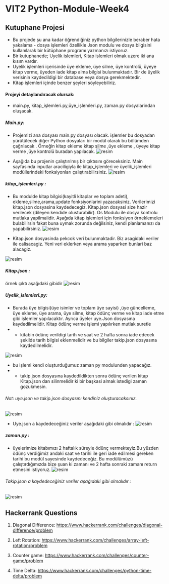 # VIT2 Python-Module-Week4
## Kutuphane Projesi
- Bu projede şu ana kadar öğrendiğiniz python bilgilerinizle beraber hata yakalama - dosya işlemleri  özellikle Json modulu ve dosya bilgisini kullanılarak bir kütüphane programı yazmanızı istiyoruz.
- Bir kutuphanede; Uyelik islemleri, Kitap islemleri  olmak uzere iki ana kısım vardır.
- Uyelik işlemleri içerisinde üye ekleme, üye silme, üye kontrolü, üyeye kitap verme, üyeden iade kitap alma bilgisi bulunmaktadır. Bir de üyelik verisinin kaydedildigi bir database veya dosya gerekmektedir. 
- Kitap işlemleri içinde benzer şeyleri söyleyebiliriz.

#### Projeyi detaylandıracak olursak:
 * main.py, kitap_işlemleri.py,üye_işlemleri.py, zaman.py  dosyalarindan oluşacak.
##### Main.py:
* Projemizi ana dosyası main.py dosyası olacak. işlemler bu dosyadan yürütülecek diğer Python dosyaları bir modül olarak bu bölümden çağrılacak . Örneğin kitap ekleme kitap silme ,üye ekleme , üyeye kitap verme ,üye kontrolü buradan yapılacak.
 ![resim](https://github.com/werhereitacademy/week_4/assets/141542413/fd0ea3eb-d5cc-4991-b67d-94ebf42ee8d9)

* Aşağıda bu projenin çalıştırılmış bir çıktısını göreceksiniz. Main sayfasında inputlar araciligiyla ile kitap_işlemleri ve üyelik_işlemleri modüllerindeki fonksiyonları çalıştırabilirsiniz.
  ![resim](https://github.com/werhereitacademy/week_4/assets/141542413/7708052f-5b9c-42ed-b4c0-1a6e92d5fbf6)
##### kitap_işlemleri.py :
* Bu modulde kitap bilgisi(kayitli kitaplar ve toplam adeti), ekleme,silme,arama,update fonksiyonlarini yazacaksiniz. Verilerimizi kitap.json dosyasina kaydedecegiz. Kitap.json dosyasi size hazir verilecek (dileyen kendide olusturabilir). Os Modulu ile dosya kontrolu mutlaka yapilmalidir. Aşağıda kitap işlemleri için fonksiyon örneklemeleri bulabilirsin fakat buna uymak zorunda değilsiniz, kendi planlamanızı da yapabilirsiniz.
 ![resim](https://github.com/werhereitacademy/week_4/assets/141542413/753abd94-38de-417e-afd8-0540ba8aa591)

* Kitap.json dosyasinda pekcok veri bulunmaktadir. Biz asagidaki veriler ile calisacagiz. Yeni veri eklerken veya arama yaparken bunlari baz alacagiz.
  
 ![resim](https://github.com/werhereitacademy/week_4/assets/141542413/ff5f0b47-5244-4b58-b8ae-7c5dff092a73)
 
##### Kitap.json : 
örnek çıktı aşağıdaki gibidir
![resim](https://github.com/werhereitacademy/week_4/assets/141542413/caaecfd5-db10-4bc7-985b-0f1a4fb208d4)
##### Uyelik_islemleri.py:
* Burada üye bilgisi(üye isimler ve toplam üye sayisi) ,üye güncelleme, üye ekleme, üye arama, üye silme, kitap ödünç verme ve kitap iade etme gibi işlemler yapılacaktır. Ayrıca üyeler uye.Json dosyasına kaydedilmelidir. Kitap ödünç verme işlemi yapılırken mutlak suretle 
* - kitabin ödünç verildigi tarih ve saat ve 2 hafta sonra iade edecek şekilde tarih bilgisi eklenmelidir ve bu bilgiler takip.json dosyasına kaydedilmelidir.
    
![resim](https://github.com/werhereitacademy/week_4/assets/141542413/6728d7fa-2aa2-49a8-b843-cccd9a397311)

* bu işlemi kendi oluşturduğumuz zaman py modulunden  yapacağız.
* - takip.json dosyasına kaydedildikten sonra ödünç verilen kitap Kitap.json dan silinmelidir ki bir başkasi almak istedigi zaman gozukmesin.
###### Not: uye.json ve takip.json dosyasını kendiniz oluşturacaksınız.
![resim](https://github.com/werhereitacademy/week_4/assets/141542413/49f04d87-bece-4493-b62f-022cfa3d9201)
* Uye.json a kaydedeceğiniz veriler aşağıdaki gibi olmalıdır :
 ![resim](https://github.com/werhereitacademy/week_4/assets/141542413/8761111e-11f6-47ba-9605-cc8b33be84b3)
##### zaman.py :
* üyelerimize kitabımızı 2 haftalık süreyle ödünç vermekteyiz.Bu yüzden ödünç verdiğimiz andaki saat ve tarihi ile geri iade edilmesi gereken tarihi bu modül sayesinde kaydedeceğiz.
Bu modülümüzü çalıştırdığımızda bize şuan ki zamanı ve 2 hafta sonraki zamanı return etmesini istiyoruz.
![resim](https://github.com/werhereitacademy/week_4/assets/141542413/7a7c7274-32ef-42e9-b3c7-9d2094752893)
###### Takip.json a kaydedeceğiniz veriler aşağıdaki gibi olmalıdır :
![resim](https://github.com/werhereitacademy/week_4/assets/141542413/3948f87d-bf87-49a6-a9d6-75bcdf155afd)

## Hackerrank Questions 

1. Diagonal Difference: https://www.hackerrank.com/challenges/diagonal-difference/problem

2. Left Rotation: https://www.hackerrank.com/challenges/array-left-rotation/problem

3. Counter game: https://www.hackerrank.com/challenges/counter-game/problem

4. Time Delta: https://www.hackerrank.com/challenges/python-time-delta/problem
